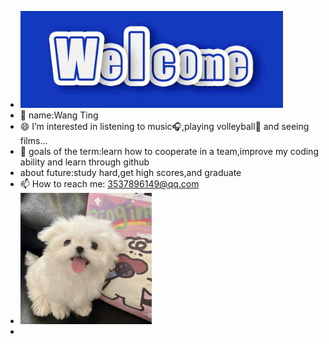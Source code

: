 - <img src="https://github.com/wting-9/wting-9/blob/main/picture2.jpg" width="420px">
- 👧 name:Wang Ting
- 😄 I’m interested in listening to music🎧,playing volleyball🏸 and seeing films...
- 🎯 goals of the term:learn how to cooperate in a team,improve my coding ability and learn through github
- about future:study hard,get high scores,and graduate
- 📫 How to reach me: 3537896149@qq.com
- <img src="https://github.com/wting-9/wting-9/blob/main/picture1.png" width="210px">
-

